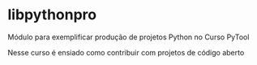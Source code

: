 # libpythonpro
Módulo para exemplificar produção de  projetos Python no Curso PyTool

Nesse curso é ensiado como contribuir com projetos de código aberto
